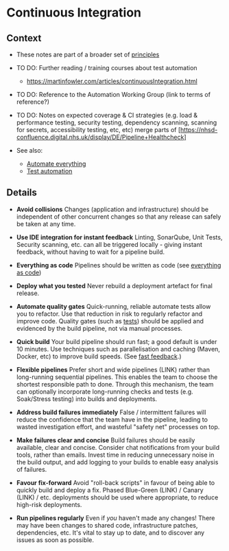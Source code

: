 # Continuous Integration

## Context

* These notes are part of a broader set of [principles](../principles.md)
* TO DO: Further reading / training courses about test automation
  * https://martinfowler.com/articles/continuousIntegration.html
* TO DO: Reference to the Automation Working Group (link to terms of reference?)
* TO DO: Notes on expected coverage & CI strategies (e.g. load & performance testing, security testing, dependency scanning, scanning for secrets, accessibility testing, etc, etc)
  merge parts of <!-- markdown-link-check-disable -->[https://nhsd-confluence.digital.nhs.uk/display/DE/Pipeline+Healthcheck]<!-- markdown-link-check-enable -->

* See also:
    * [Automate everything](../patterns/automate-everything.md)
    * [Test automation](testing.md)

## Details

* **Avoid collisions**
  Changes (application and infrastructure) should be independent of other concurrent changes so that any release can safely be taken at any time.

* **Use IDE integration for instant feedback**
  Linting, SonarQube, Unit Tests, Security scanning, etc. can all be triggered locally - giving instant feedback, without having to wait for a pipeline build.

* **Everything as code**
  Pipelines should be written as code (see [everything as code](../patterns/everything-as-code.md))

* **Deploy what you tested**
  Never rebuild a deployment artefact for final release.

* **Automate quality gates**
  Quick-running, reliable automate tests allow you to refactor. Use that reduction in risk to regularly refactor and improve code.
  Quality gates (such as [tests](testing.md)) should be applied and evidenced by the build pipeline, not via manual processes.

* **Quick build**
  Your build pipeline should run fast; a good default is under 10 minutes. Use techniques such as parallelisation and caching (Maven, Docker, etc) to improve build speeds. (See [fast feedback](../patterns/fast-feedback.md).)

* **Flexible pipelines**
  Prefer short and wide pipelines (LINK) rather than long-running sequential pipelines. This enables the team to choose the shortest responsible path to done.
  Through this mechanism, the team can optionally incorporate long-running checks and tests (e.g. Soak/Stress testing) into builds and deployments.

* **Address build failures immediately**
  False / intermittent failures will reduce the confidence that the team have in the pipeline, leading to wasted investigation effort, and wasteful "safety net" processes on top.

* **Make failures clear and concise**
  Build failures should be easily available, clear and concise. Consider chat notifications from your build tools, rather than emails. Invest time in reducing unnecessary noise in the build output, and add logging to your builds to enable easy analysis of failures.

* **Favour fix-forward**
  Avoid "roll-back scripts" in favour of being able to quickly build and deploy a fix.
  Phased Blue-Green (LINK) / Canary (LINK) / etc. deployments should be used where appropriate, to reduce high-risk deployments.

* **Run pipelines regularly**
  Even if *you* haven't made any changes! There may have been changes to shared code, infrastructure patches, dependencies, etc. It's vital to stay up to date, and to discover any issues as soon as possible.
